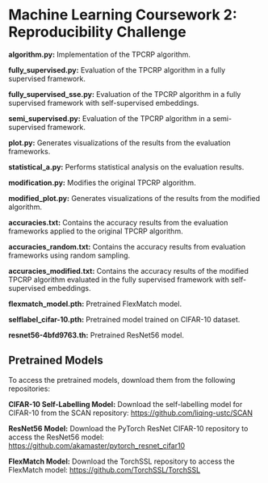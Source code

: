 # Machine Learning Coursework 2: Reproducibility Challenge

**algorithm.py:** Implementation of the TPCRP algorithm.

**fully_supervised.py:** Evaluation of the TPCRP algorithm in a fully supervised framework.

**fully_supervised_sse.py:** Evaluation of the TPCRP algorithm in a fully supervised framework with self-supervised embeddings.

**semi_supervised.py:** Evaluation of the TPCRP algorithm in a semi-supervised framework.

**plot.py:** Generates visualizations of the results from the evaluation frameworks.

**statistical_a.py:** Performs statistical analysis on the evaluation results.

**modification.py:** Modifies the original TPCRP algorithm.

**modified_plot.py:** Generates visualizations of the results from the modified algorithm.

**accuracies.txt:** Contains the accuracy results from the evaluation frameworks applied to the original TPCRP algorithm.

**accuracies_random.txt:** Contains the accuracy results from evaluation frameworks using random sampling.

**accuracies_modified.txt:** Contains the accuracy results of the modified TPCRP algorithm evaluated in the fully supervised framework with self-supervised embeddings.

**flexmatch_model.pth:** Pretrained FlexMatch model.

**selflabel_cifar-10.pth:** Pretrained model trained on CIFAR-10 dataset.

**resnet56-4bfd9763.th:** Pretrained ResNet56 model.

## Pretrained Models
To access the pretrained models, download them from the following repositories:

**CIFAR-10 Self-Labelling Model:**
Download the self-labelling model for CIFAR-10 from the SCAN repository: https://github.com/liqing-ustc/SCAN

**ResNet56 Model:**
Download the PyTorch ResNet CIFAR-10 repository to access the ResNet56 model: https://github.com/akamaster/pytorch_resnet_cifar10

**FlexMatch Model:**
Download the TorchSSL repository to access the FlexMatch model: https://github.com/TorchSSL/TorchSSL
